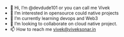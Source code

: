- 👋 Hi, I’m @devdude101 or you can call me Vivek
- 👀 I’m interested in opensource could native projects
- 🌱 I’m currently learning devops and Web3
- 💞️ I’m looking to collaborate on cloud native project.
- 📫 How to reach me vivek@viveksonar.in

<!---
devdude101/devdude101 is a ✨ special ✨ repository because its `README.md` (this file) appears on your GitHub profile.
You can click the Preview link to take a look at your changes.
--->
